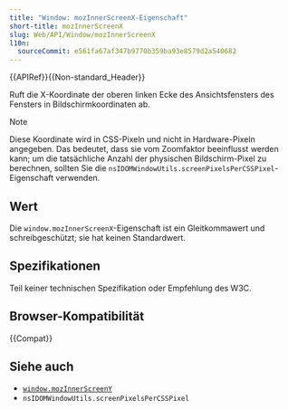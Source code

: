 ```yaml
---
title: "Window: mozInnerScreenX-Eigenschaft"
short-title: mozInnerScreenX
slug: Web/API/Window/mozInnerScreenX
l10n:
  sourceCommit: e561fa67af347b9770b359ba93e8579d2a540682
---
```


{{APIRef}}{{Non-standard_Header}}

Ruft die X-Koordinate der oberen linken Ecke des Ansichtsfensters des Fensters in Bildschirmkoordinaten ab.

> [!NOTE]
> Diese Koordinate wird in CSS-Pixeln und nicht in Hardware-Pixeln angegeben. Das bedeutet, dass sie vom Zoomfaktor beeinflusst werden kann; um die tatsächliche Anzahl der physischen Bildschirm-Pixel zu berechnen, sollten Sie die `nsIDOMWindowUtils.screenPixelsPerCSSPixel`-Eigenschaft verwenden.

## Wert

Die `window.mozInnerScreenX`-Eigenschaft ist ein Gleitkommawert und schreibgeschützt; sie hat keinen Standardwert.

## Spezifikationen

Teil keiner technischen Spezifikation oder Empfehlung des W3C.

## Browser-Kompatibilität

{{Compat}}

## Siehe auch

- [`window.mozInnerScreenY`](/de/docs/Web/API/Window/mozInnerScreenY)
- `nsIDOMWindowUtils.screenPixelsPerCSSPixel`
